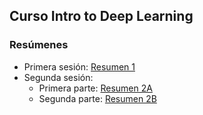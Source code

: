 ## Curso Intro to Deep Learning

### Resúmenes

* Primera sesión: [Resumen 1](https://scalixtro.github.io/MIT_Introtodeeplearning/Introtodeeplearning1.html)
* Segunda sesión: 
  * Primera parte: [Resumen 2A](https://scalixtro.github.io/MIT_Introtodeeplearning/Introtodeeplearning2A.html)
  * Segunda parte: [Resumen 2B](https://scalixtro.github.io/MIT_Introtodeeplearning/Introtodeeplearning2B.html)
